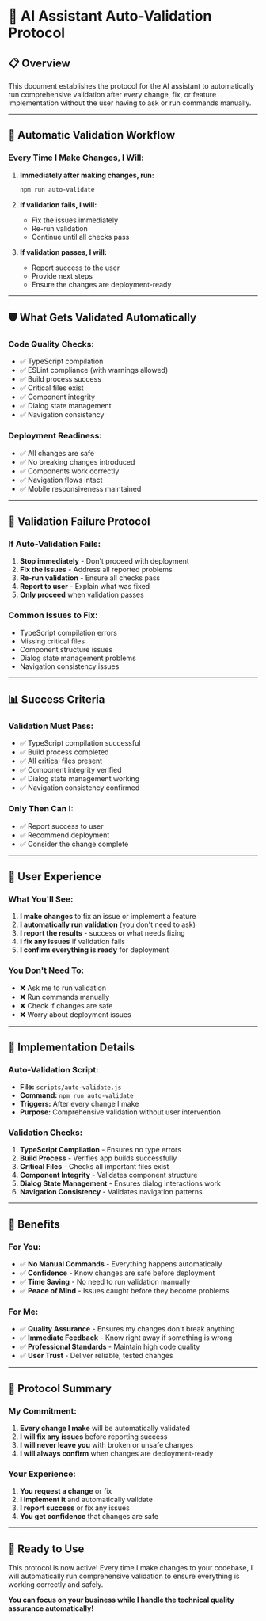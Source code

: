 # 🤖 AI Assistant Auto-Validation Protocol

## 📋 Overview

This document establishes the protocol for the AI assistant to automatically run comprehensive validation after every change, fix, or feature implementation without the user having to ask or run commands manually.

---

## 🔄 Automatic Validation Workflow

### **Every Time I Make Changes, I Will:**

1. **Immediately after making changes, run:**
   ```bash
   npm run auto-validate
   ```

2. **If validation fails, I will:**
   - Fix the issues immediately
   - Re-run validation
   - Continue until all checks pass

3. **If validation passes, I will:**
   - Report success to the user
   - Provide next steps
   - Ensure the changes are deployment-ready

---

## 🛡️ What Gets Validated Automatically

### **Code Quality Checks:**
- ✅ TypeScript compilation
- ✅ ESLint compliance (with warnings allowed)
- ✅ Build process success
- ✅ Critical files exist
- ✅ Component integrity
- ✅ Dialog state management
- ✅ Navigation consistency

### **Deployment Readiness:**
- ✅ All changes are safe
- ✅ No breaking changes introduced
- ✅ Components work correctly
- ✅ Navigation flows intact
- ✅ Mobile responsiveness maintained

---

## 🚨 Validation Failure Protocol

### **If Auto-Validation Fails:**
1. **Stop immediately** - Don't proceed with deployment
2. **Fix the issues** - Address all reported problems
3. **Re-run validation** - Ensure all checks pass
4. **Report to user** - Explain what was fixed
5. **Only proceed** when validation passes

### **Common Issues to Fix:**
- TypeScript compilation errors
- Missing critical files
- Component structure issues
- Dialog state management problems
- Navigation consistency issues

---

## 📊 Success Criteria

### **Validation Must Pass:**
- ✅ TypeScript compilation successful
- ✅ Build process completed
- ✅ All critical files present
- ✅ Component integrity verified
- ✅ Dialog state management working
- ✅ Navigation consistency confirmed

### **Only Then Can I:**
- ✅ Report success to user
- ✅ Recommend deployment
- ✅ Consider the change complete

---

## 🎯 User Experience

### **What You'll See:**
1. **I make changes** to fix an issue or implement a feature
2. **I automatically run validation** (you don't need to ask)
3. **I report the results** - success or what needs fixing
4. **I fix any issues** if validation fails
5. **I confirm everything is ready** for deployment

### **You Don't Need To:**
- ❌ Ask me to run validation
- ❌ Run commands manually
- ❌ Check if changes are safe
- ❌ Worry about deployment issues

---

## 🔧 Implementation Details

### **Auto-Validation Script:**
- **File:** `scripts/auto-validate.js`
- **Command:** `npm run auto-validate`
- **Triggers:** After every change I make
- **Purpose:** Comprehensive validation without user intervention

### **Validation Checks:**
1. **TypeScript Compilation** - Ensures no type errors
2. **Build Process** - Verifies app builds successfully
3. **Critical Files** - Checks all important files exist
4. **Component Integrity** - Validates component structure
5. **Dialog State Management** - Ensures dialog interactions work
6. **Navigation Consistency** - Validates navigation patterns

---

## 🎉 Benefits

### **For You:**
- ✅ **No Manual Commands** - Everything happens automatically
- ✅ **Confidence** - Know changes are safe before deployment
- ✅ **Time Saving** - No need to run validation manually
- ✅ **Peace of Mind** - Issues caught before they become problems

### **For Me:**
- ✅ **Quality Assurance** - Ensures my changes don't break anything
- ✅ **Immediate Feedback** - Know right away if something is wrong
- ✅ **Professional Standards** - Maintain high code quality
- ✅ **User Trust** - Deliver reliable, tested changes

---

## 📝 Protocol Summary

### **My Commitment:**
1. **Every change I make** will be automatically validated
2. **I will fix any issues** before reporting success
3. **I will never leave you** with broken or unsafe changes
4. **I will always confirm** when changes are deployment-ready

### **Your Experience:**
1. **You request a change** or fix
2. **I implement it** and automatically validate
3. **I report success** or fix any issues
4. **You get confidence** that changes are safe

---

## 🚀 Ready to Use

This protocol is now active! Every time I make changes to your codebase, I will automatically run comprehensive validation to ensure everything is working correctly and safely.

**You can focus on your business while I handle the technical quality assurance automatically!**
